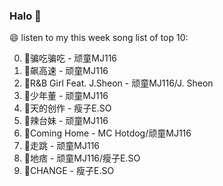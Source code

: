 

### Halo 👋

😄 listen to my this week song list of top 10:

0. 🌈骗吃骗吃 - 顽童MJ116
1. 🌈飙高速 - 顽童MJ116
2. 🌈R&B Girl Feat. J.Sheon - 顽童MJ116/J. Sheon
3. 🌈少年董  - 顽童MJ116
4. 🌈天的创作 - 瘦子E.SO
5. 🌈辣台妹 - 顽童MJ116
6. 🌈Coming Home - MC Hotdog/顽童MJ116
7. 🌈走跳 - 顽童MJ116
8. 🌈地痞 - 顽童MJ116/瘦子E.SO
9. 🌈CHANGE - 瘦子E.SO

